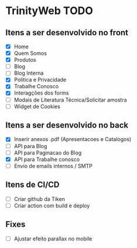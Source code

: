 # TrinityWeb TODO

## Itens a ser desenvolvido no front
- [X] Home
- [X] Quem Somos
- [X] Produtos
- [ ] Blog
- [ ] Blog Interna
- [X] Politica e Privacidade
- [X] Trabalhe Conosco
- [X] Interagções dos forms
- [ ] Modais de Literatura Técnica/Solicitar amostra
- [ ] Widget de Cookies

## Itens a ser desenvolvido no back
- [X] Inserir anexos .pdf (Apresentacoes e Catalogos)
- [ ] API para Blog
- [ ] API para Paginacao do Blog
- [X] API para Trabalhe conosco
- [ ] Envio de emails internos / SMTP

## Itens de CI/CD
- [ ] Criar github da Tiken
- [ ] Criar action com build e deploy

## Fixes
- [ ] Ajustar efeito parallax no mobile